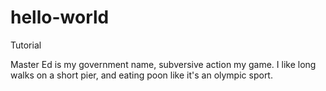 # hello-world
Tutorial

Master Ed is my government name, subversive action my game. I like long walks on a short pier, and eating poon like it's an olympic sport.
